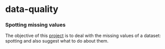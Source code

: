 # data-quality

### Spotting missing values
The objective of this [project](https://github.com/rdamatta/data-quality/blob/main/missing_values.ipynb) is to deal with the missing values of a dataset: spotting and also suggest what to do about them.
